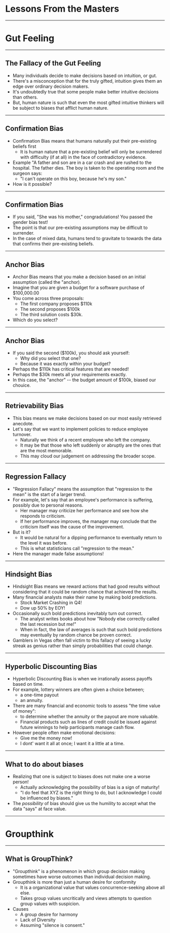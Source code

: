 # Lessons From the Masters

---

# Gut Feeling

---

## The Fallacy of the Gut Feeling

 * Many individuals decide to make decisions based on intuition, or gut.
 * There's a misconception that for the truly gifted, intuition gives them an edge over ordinary decision makers.
 * It's undoubtedly true that some people make better intuitive decisions than others.
 * But, human nature is such that even the most gifted intuitive thinkers will be subject to biases that afflict human nature.

---

## Confirmation Bias

 * Confirmation Bias means that humans naturally put their pre-existing beliefs first
   - It is human nature that a pre-existing belief will only be surrendered with difficulty (if at all) in the face of contradictory evidence.
 * Example "A father and son are in a car crash and are rushed to the hospital. The father dies. The boy is taken to the operating room and the surgeon says:
   - "I can't operate on this boy, because he's my son."
 * How is it possible?

---

## Confirmation Bias
 * If you said, "She was his mother," congradulations! You passed the gender bias test!
 * The point is that our pre-existing assumptions may be difficult to surrender.
 * In the case of mixed data, humans tend to gravitate to towards the data that confirms their pre-existing beliefs.


---


## Anchor Bias
 * Anchor Bias means that you make a decision based on an initial assumption (called the "anchor).
 * Imagine that you are given a budget for a software purchase of $100,000.00 
 * You come across three proposals:
   - The first company proposes $110k
   - The second proposes $100k
   - The third solution costs $30k.
 * Which do you select?

--- 

## Anchor Bias
 * If you said the second ($100k), you should ask yourself:
   - Why did you select that one?
   - Because it was exactly within your budget?
 * Perhaps the $110k has critical features that are needed!
 * Perhaps the $30k meets all your requirements exactly.
 * In this case, the "anchor" -- the budget amount of $100k, biased our chouice.

---

## Retrievability Bias
 * This bias means we make decisions based on our most easily retrieved anecdote.
 * Let's say that we want to implement policies to reduce employee turnover.
   - Naturally we think of a recent employee who left the company.
   - It may be that those who left suddenly or abruptly are the ones that are the most memorable.
   - This may cloud our judgement on addressing the broader scope.

---

## Regression Fallacy
 * "Regression Fallacy" means the assumption that "regression to the mean" is the start of a larger trend.
 * For example, let's say that an employee's performance is suffering, possibly due to personal reasons.
   - Her manager may criticize her performance and see how she responds to criticism.
   - If her performance improves, the manager may conclude that the criticism itself was the cause of the improvement.
 * But is it? 
   - It would be natural for a dipping performance to eventually return to the level it was before.
   - This is what statisticians call "regression to the mean."
 * Here the manager made false assumptions!

---

## Hindsight Bias

 * Hindsight Bias means we reward actions that had good results without considering that it could be random chance that achieved the results.
 * Many financial analysts make their name by making bold predictions.
   - Stock Market Crashing in Q4!
   - Dow up 50% by EOY!
 * Occasionally such bold predictions inevitably turn out correct.
   - The analyst writes books about how "Nobody else correctly called the last recession but me!"
   - When in fact, the law of averages is such that such bold predictions may eventually by random chance be proven correct.
 * Gamblers in Vegas often fall victim to this fallacy of seeing a lucky streak as genius rather than simply probabilities that could change.

--- 


## Hyperbolic Discounting Bias
 * Hyperbolic Discounting Bias is when we irrationally assess payoffs based on time.
 * For example, lottery winners are often given a choice between;
   - a one-time payout
   - an annuity.
 * There are many financial and economic tools to assess "the time value of money":
   - to determine whether the annuity or the payout are more valuable.
   - Financial products such as lines of credit could be issued against future winnings to help participants manage cash flow.
 * However people often make emotional decisions:
   - Give me the money now!
   - I dont' want it all at once; I want it a little at a time.

---


## What to do about biases
 * Realizing that one is subject to biases does not make one a worse person!
   - Actually acknowledging the possibility of bias is a sign of maturity!
   - "I do feel that XYZ is the right thing to do, but I acknowledge I could be influenced by biases."
 * The *possibility* of bias should give us the humility to accept what the data "says" at face value.

---

# Groupthink

---

## What is GroupThink?
 * "Groupthink" is a phenomenon in which group decision making sometimes have worse outcomes than individual decision making.
 * Groupthink is more than just a human desire for conformity
   - It is a organizational value that values concurrence-seeking above all else.
   - Takes group values uncritically and views attempts to question group values with suspicion. 
 * Causes
   - A group desire for harmony
   - Lack of Diversity
   - Assuming "silence is consent."



